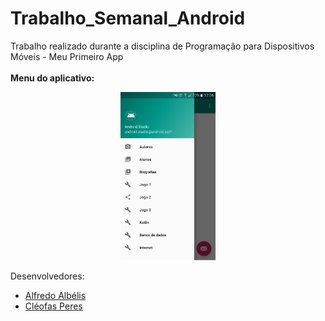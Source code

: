 # Trabalho_Semanal_Android
Trabalho realizado durante a disciplina de Programação para Dispositivos Móveis - Meu Primeiro App
</br></br>
__Menu do aplicativo:__

<p align="center">
  <img src="/Screenshot/MenuApp.png" width="30%" height="30%">
</p>

Desenvolvedores:
 - [Alfredo Albélis](https://github.com/AlfredoFilho)</br>
 - [Cléofas Peres](https://github.com/CleoPeres)
